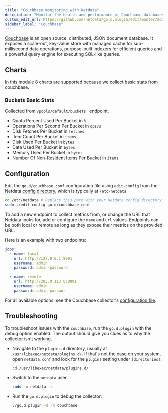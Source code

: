 ```yaml
---
title: "Couchbase monitoring with Netdata"
description: "Monitor the health and performance of Couchbase databases with zero configuration, per-second metric granularity, and interactive visualizations."
custom_edit_url: https://github.com/netdata/go.d.plugin/edit/master/modules/couchbase/README.md
sidebar_label: "Couchbase"
---
```




[Couchbase](https://www.couchbase.com/) is an open source, distributed, JSON document database. It exposes a scale-out,
key-value store with managed cache for sub-millisecond data operations, purpose-built indexers for efficient queries and
a powerful query engine for executing SQL-like queries.

## Charts

In this module 8 charts are supported because we collect basic stats from couchbase.

### Buckets Basic Stats

Collected from `/pools/default/buckets ` endpoint.

- Quota Percent Used Per Bucket in `%`
- Operations Per Second Per Bucket in `ops/s`
- Disk Fetches Per Bucket in `fetches`
- Item Count Per Bucket in `items`
- Disk Used Per Bucket in `bytes`
- Data Used Per Bucket in `bytes`
- Memory Used Per Bucket in `bytes`
- Number Of Non-Resident Items Per Bucket in `items`

## Configuration

Edit the `go.d/couchbase.conf` configuration file using `edit-config` from the
Netdata [config directory](/docs/configure/nodes), which is typically at `/etc/netdata`.

```bash
cd /etc/netdata # Replace this path with your Netdata config directory
sudo ./edit-config go.d/couchbase.conf
```

To add a new endpoint to collect metrics from, or change the URL that Netdata looks for, add or configure the `name` and
`url` values. Endpoints can be both local or remote as long as they expose their metrics on the provided URL.

Here is an example with two endpoints:

```yaml
jobs:
  - name: local
    url: http://127.0.0.1:8091
    username: admin
    password: admin-password

  - name: remote
    url: http://203.0.113.0:8091
    username: admin
    password: admin-passwor
```

For all available options, see the Couchbase
collector's [configuration file](https://github.com/netdata/go.d.plugin/blob/master/config/go.d/couchbase.conf).

## Troubleshooting

To troubleshoot issues with the `couchbase`, run the `go.d.plugin` with the debug option enabled. The output should give
you clues as to why the collector isn't working.

- Navigate to the `plugins.d` directory, usually at `/usr/libexec/netdata/plugins.d/`. If that's not the case on
  your system, open `netdata.conf` and look for the `plugins` setting under `[directories]`.

  ```bash
  cd /usr/libexec/netdata/plugins.d/
  ```

- Switch to the `netdata` user.

  ```bash
  sudo -u netdata -s
  ```

- Run the `go.d.plugin` to debug the collector:

  ```bash
  ./go.d.plugin -d -m couchbase
  ```

